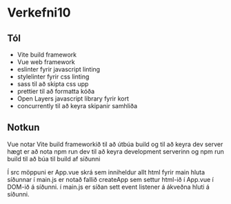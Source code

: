 # Verkefni10

## Tól
- Vite build framework
- Vue web framework
- eslinter fyrir javascript linting
- stylelinter fyrir css linting
- sass til að skipta css upp
- prettier til að formatta kóða
- Open Layers javascript library fyrir kort
- concurrently til að keyra skipanir samhliða

## Notkun
Vue notar Vite build frameworkið til að útbúa build og til að keyra dev server
hægt er að nota npm run dev til að keyra development serverinn
og npm run build til að búa til build af síðunni

Í src möppuni er App.vue skrá sem inniheldur allt html fyrir main hluta síðunnar
í main.js er notað fallið createApp sem settur html-ið í App.vue í DOM-ið á síðunni.
í main.js er síðan sett event listener á ákveðna hluti á síðunni.
